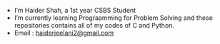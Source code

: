 - I’m Haider Shah, a 1st year CSBS Student
- I’m currently learning Prograamming for Problem Solving and these repositories contains all of my codes of C and Python.
- Email : haiderjeelani2@gmail.com

<!---
thhaider/thhaider is a ✨ special ✨ repository because its `README.md` (this file) appears on your GitHub profile.
You can click the Preview link to take a look at your changes.
--->
